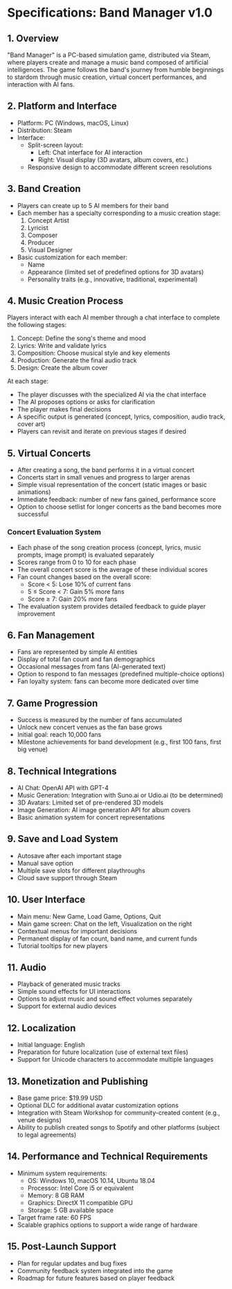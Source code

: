 # Specifications: Band Manager v1.0

## 1. Overview

"Band Manager" is a PC-based simulation game, distributed via Steam, where players create and manage a music band composed of artificial intelligences. The game follows the band's journey from humble beginnings to stardom through music creation, virtual concert performances, and interaction with AI fans.

## 2. Platform and Interface

- Platform: PC (Windows, macOS, Linux)
- Distribution: Steam
- Interface: 
  - Split-screen layout:
    - Left: Chat interface for AI interaction
    - Right: Visual display (3D avatars, album covers, etc.)
  - Responsive design to accommodate different screen resolutions

## 3. Band Creation

- Players can create up to 5 AI members for their band
- Each member has a specialty corresponding to a music creation stage:
  1. Concept Artist
  2. Lyricist
  3. Composer
  4. Producer
  5. Visual Designer
- Basic customization for each member:
  - Name
  - Appearance (limited set of predefined options for 3D avatars)
  - Personality traits (e.g., innovative, traditional, experimental)

## 4. Music Creation Process

Players interact with each AI member through a chat interface to complete the following stages:

1. Concept: Define the song's theme and mood
2. Lyrics: Write and validate lyrics
3. Composition: Choose musical style and key elements
4. Production: Generate the final audio track
5. Design: Create the album cover

At each stage:
- The player discusses with the specialized AI via the chat interface
- The AI proposes options or asks for clarification
- The player makes final decisions
- A specific output is generated (concept, lyrics, composition, audio track, cover art)
- Players can revisit and iterate on previous stages if desired

## 5. Virtual Concerts

- After creating a song, the band performs it in a virtual concert
- Concerts start in small venues and progress to larger arenas
- Simple visual representation of the concert (static images or basic animations)
- Immediate feedback: number of new fans gained, performance score
- Option to choose setlist for longer concerts as the band becomes more successful

### Concert Evaluation System

- Each phase of the song creation process (concept, lyrics, music prompts, image prompt) is evaluated separately
- Scores range from 0 to 10 for each phase
- The overall concert score is the average of these individual scores
- Fan count changes based on the overall score:
  - Score < 5: Lose 10% of current fans
  - 5 ≤ Score < 7: Gain 5% more fans
  - Score ≥ 7: Gain 20% more fans
- The evaluation system provides detailed feedback to guide player improvement

## 6. Fan Management

- Fans are represented by simple AI entities
- Display of total fan count and fan demographics
- Occasional messages from fans (AI-generated text)
- Option to respond to fan messages (predefined multiple-choice options)
- Fan loyalty system: fans can become more dedicated over time

## 7. Game Progression

- Success is measured by the number of fans accumulated
- Unlock new concert venues as the fan base grows
- Initial goal: reach 10,000 fans
- Milestone achievements for band development (e.g., first 100 fans, first big venue)

## 8. Technical Integrations

- AI Chat: OpenAI API with GPT-4
- Music Generation: Integration with Suno.ai or Udio.ai (to be determined)
- 3D Avatars: Limited set of pre-rendered 3D models
- Image Generation: AI image generation API for album covers
- Basic animation system for concert representations

## 9. Save and Load System

- Autosave after each important stage
- Manual save option
- Multiple save slots for different playthroughs
- Cloud save support through Steam

## 10. User Interface

- Main menu: New Game, Load Game, Options, Quit
- Main game screen: Chat on the left, Visualization on the right
- Contextual menus for important decisions
- Permanent display of fan count, band name, and current funds
- Tutorial tooltips for new players

## 11. Audio

- Playback of generated music tracks
- Simple sound effects for UI interactions
- Options to adjust music and sound effect volumes separately
- Support for external audio devices

## 12. Localization

- Initial language: English
- Preparation for future localization (use of external text files)
- Support for Unicode characters to accommodate multiple languages

## 13. Monetization and Publishing

- Base game price: $19.99 USD
- Optional DLC for additional avatar customization options
- Integration with Steam Workshop for community-created content (e.g., venue designs)
- Ability to publish created songs to Spotify and other platforms (subject to legal agreements)

## 14. Performance and Technical Requirements

- Minimum system requirements:
  - OS: Windows 10, macOS 10.14, Ubuntu 18.04
  - Processor: Intel Core i5 or equivalent
  - Memory: 8 GB RAM
  - Graphics: DirectX 11 compatible GPU
  - Storage: 5 GB available space
- Target frame rate: 60 FPS
- Scalable graphics options to support a wide range of hardware

## 15. Post-Launch Support

- Plan for regular updates and bug fixes
- Community feedback system integrated into the game
- Roadmap for future features based on player feedback
